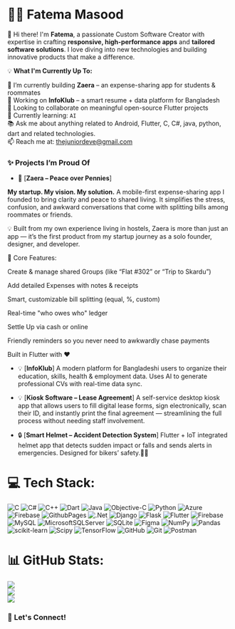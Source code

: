 # 👩‍💻 **Fatema Masood**  
🌟 Hi there! I'm **Fatema**, a passionate Custom Software Creator with expertise in crafting **responsive, high-performance apps** and **tailored software solutions**. I love diving into new technologies and building innovative products that make a difference.  

💡 **What I'm Currently Up To:**  

💼 I’m currently building **Zaera** – an expense-sharing app for students & roommates  <br> 🔭 Working on **InfoKlub** – a smart resume + data platform for Bangladesh <br>👯 Looking to collaborate on meaningful open-source Flutter projects  <br>🌱 Currently learning: `AI` <br> 📚 Ask me about anything related to Android, Flutter, C, C#, java, python, dart and related technologies. <br>📫 Reach me at: [thejuniordeve@gmail.com](mailto:thejuniordeve@gmail.com)


### ✨ Projects I’m Proud Of

- 🚀 [**Zaera – Peace over Pennies**]

**My startup. My vision. My solution.**
A mobile-first expense-sharing app I founded to bring clarity and peace to shared living. It simplifies the stress, confusion, and awkward conversations that come with splitting bills among roommates or friends.

💡 Built from my own experience living in hostels, Zaera is more than just an app — it’s the first product from my startup journey as a solo founder, designer, and developer.

📲 Core Features:

Create & manage shared Groups (like “Flat #302” or “Trip to Skardu”)

Add detailed Expenses with notes & receipts

Smart, customizable bill splitting (equal, %, custom)

Real-time "who owes who" ledger 

Settle Up via cash or online

Friendly reminders so you never need to awkwardly chase payments

Built in Flutter with ❤️


- 💡 [**InfoKlub**] 
 A modern platform for Bangladeshi users to organize their education, skills, health & employment data. Uses AI to generate professional CVs with real-time data sync.


- 💡 [**Kiosk Software – Lease Agreement**] 
 A self-service desktop kiosk app that allows users to fill digital lease forms, sign electronically, scan their ID, and instantly print the final agreement — streamlining the full process without needing staff involvement.


- 🔒 [**Smart Helmet – Accident Detection System**]
 Flutter + IoT integrated helmet app that detects sudden impact or falls and sends alerts in emergencies. Designed for bikers’ safety.🚴‍♂️


# 💻 Tech Stack:
![C](https://img.shields.io/badge/c-%2300599C.svg?style=for-the-badge&logo=c&logoColor=white) ![C#](https://img.shields.io/badge/c%23-%23239120.svg?style=for-the-badge&logo=csharp&logoColor=white) ![C++](https://img.shields.io/badge/c++-%2300599C.svg?style=for-the-badge&logo=c%2B%2B&logoColor=white) ![Dart](https://img.shields.io/badge/dart-%230175C2.svg?style=for-the-badge&logo=dart&logoColor=white)  ![Java](https://img.shields.io/badge/java-%23ED8B00.svg?style=for-the-badge&logo=openjdk&logoColor=white)  ![Objective-C](https://img.shields.io/badge/OBJECTIVE--C-%233A95E3.svg?style=for-the-badge&logo=apple&logoColor=white) ![Python](https://img.shields.io/badge/python-3670A0?style=for-the-badge&logo=python&logoColor=ffdd54) ![Azure](https://img.shields.io/badge/azure-%230072C6.svg?style=for-the-badge&logo=microsoftazure&logoColor=white) ![Firebase](https://img.shields.io/badge/firebase-%23039BE5.svg?style=for-the-badge&logo=firebase) ![GithubPages](https://img.shields.io/badge/github%20pages-121013?style=for-the-badge&logo=github&logoColor=white) ![.Net](https://img.shields.io/badge/.NET-5C2D91?style=for-the-badge&logo=.net&logoColor=white) ![Django](https://img.shields.io/badge/django-%23092E20.svg?style=for-the-badge&logo=django&logoColor=white) ![Flask](https://img.shields.io/badge/flask-%23000.svg?style=for-the-badge&logo=flask&logoColor=white) ![Flutter](https://img.shields.io/badge/Flutter-%2302569B.svg?style=for-the-badge&logo=Flutter&logoColor=white) ![Firebase](https://img.shields.io/badge/firebase-a08021?style=for-the-badge&logo=firebase&logoColor=ffcd34) ![MySQL](https://img.shields.io/badge/mysql-4479A1.svg?style=for-the-badge&logo=mysql&logoColor=white) ![MicrosoftSQLServer](https://img.shields.io/badge/Microsoft%20SQL%20Server-CC2927?style=for-the-badge&logo=microsoft%20sql%20server&logoColor=white) ![SQLite](https://img.shields.io/badge/sqlite-%2307405e.svg?style=for-the-badge&logo=sqlite&logoColor=white) ![Figma](https://img.shields.io/badge/figma-%23F24E1E.svg?style=for-the-badge&logo=figma&logoColor=white) ![NumPy](https://img.shields.io/badge/numpy-%23013243.svg?style=for-the-badge&logo=numpy&logoColor=white) ![Pandas](https://img.shields.io/badge/pandas-%23150458.svg?style=for-the-badge&logo=pandas&logoColor=white) ![scikit-learn](https://img.shields.io/badge/scikit--learn-%23F7931E.svg?style=for-the-badge&logo=scikit-learn&logoColor=white) ![Scipy](https://img.shields.io/badge/SciPy-%230C55A5.svg?style=for-the-badge&logo=scipy&logoColor=%white) ![TensorFlow](https://img.shields.io/badge/TensorFlow-%23FF6F00.svg?style=for-the-badge&logo=TensorFlow&logoColor=white) ![GitHub](https://img.shields.io/badge/github-%23121011.svg?style=for-the-badge&logo=github&logoColor=white) ![Git](https://img.shields.io/badge/git-%23F05033.svg?style=for-the-badge&logo=git&logoColor=white)  ![Postman](https://img.shields.io/badge/Postman-FF6C37?style=for-the-badge&logo=postman&logoColor=white)


# 📊 GitHub Stats:
![](https://github-readme-stats.vercel.app/api?username=fatimasood&theme=dark&hide_border=false&include_all_commits=true&count_private=false)<br/>
![](https://github-readme-streak-stats.herokuapp.com/?user=fatimasood&theme=dark&hide_border=false)<br/>
![](https://github-readme-stats.vercel.app/api/top-langs/?username=fatimasood&theme=dark&hide_border=false&include_all_commits=true&count_private=false&layout=compact)


### 🌟 **Let's Connect!**  

